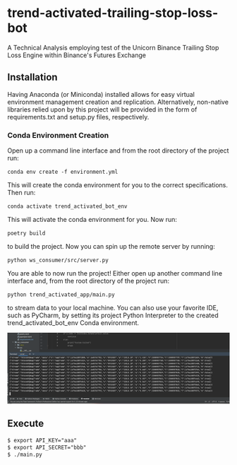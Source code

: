 # trend-activated-trailing-stop-loss-bot
A Technical Analysis employing test of the Unicorn Binance Trailing Stop Loss Engine within Binance's Futures Exchange

## Installation
Having Anaconda (or Miniconda) installed allows for easy virtual environment management creation and replication. Alternatively, non-native libraries relied upon by this project will be provided in the form of requirements.txt and setup.py files, respectively.

### Conda Environment Creation
Open up a command line interface and from the root directory of the project run:
```
conda env create -f environment.yml
```
This will create the conda environment for you to the correct specifications. Then run:
```
conda activate trend_activated_bot_env
```
This will activate the conda environment for you. Now run:
```
poetry build
```
to build the project. Now you can spin up the remote server by running:
```
python ws_consumer/src/server.py
```
You are able to now run the project! Either open up another command line interface and, from the root directory of the project run:
```
python trend_activated_app/main.py
```
to stream data to your local machine. You can also use your favorite IDE, such as PyCharm, by setting its project Python Interpreter to the created trend_activated_bot_env Conda environment.

![ide_stream.png](ide_stream.png)

## Execute
```
$ export API_KEY="aaa"
$ export API_SECRET="bbb"
$ ./main.py
```
